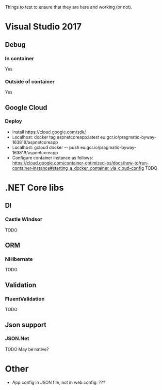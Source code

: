 Things to test to ensure that they are here and working (or not).

# Visual Studio 2017
## Debug
### In container
Yes
### Outside of container
Yes

## Google Cloud
### Deploy
* Install https://cloud.google.com/sdk/
* Localhost: docker tag aspnetcoreapp:latest eu.gcr.io/pragmatic-byway-163819/aspnetcoreapp
* Localhost: gcloud docker -- push eu.gcr.io/pragmatic-byway-163819/aspnetcoreapp
* Configure container instance as follows: https://cloud.google.com/container-optimized-os/docs/how-to/run-container-instance#starting_a_docker_container_via_cloud-config
TODO


# .NET Core libs
## DI
### Castle Windsor
TODO
## ORM
### NHibernate
TODO
## Validation
### FluentValidation
TODO

## Json support
### JSON.Net
TODO
May be native?

# Other
* App config in JSON file, not in web.config: ???
